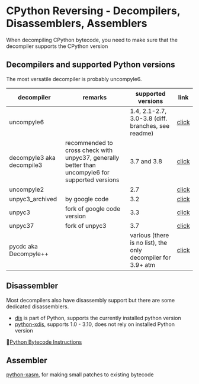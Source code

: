# CPython Reversing - Decompilers, Disassemblers, Assemblers

When decompiling CPython bytecode, you need to make sure that the decompiler supports the CPython version

## Decompilers and supported Python versions

The most versatile decompiler is probably uncompyle6.

| decompiler                            | remarks                                                                                          | supported versions                                 | link                                                |
| ------------------------------------- | ------------------------------------------------------------------------------------------------ | -------------------------------------------------- | --------------------------------------------------- |
| uncompyle6                |                                                                                   | 1.4, 2.1-2.7, 3.0-3.8 (diff. branches, see readme) | [click](https://pypi.org/project/uncompyle6/)       |
| decompyle3 aka decompile3 | recommended to cross check with unpyc37, generally better than uncompyle6 for supported versions | 3.7 and 3.8                                        | [click](https://github.com/rocky/python-decompile3) |
| uncompyle2                |                                                                                                  | 2.7                                                | [click](https://github.com/wibiti/uncompyle2)       |
| unpyc3_archived               | by google code                                                                                   | 3.2                                                | [click](https://code.google.com/archive/p/unpyc3/)                                                    |
| unpyc3                    | fork of google code version                                                                      | 3.3                                                | [click](https://github.com/figment/unpyc3)          |
| unpyc37                   | fork of unpyc3                                                                                   | 3.7                                                | [click](https://github.com/andrew-tavera/unpyc37)   |
| pycdc aka Decompyle++     |                                                                                                  |  various (there is no list), the only decompiler for 3.9+ atm     | [click](https://github.com/zrax/pycdc)              |

## Disassembler

Most decompilers also have disassembly support but there are some dedicated disassemblers.

* [dis](https://docs.python.org/3/library/dis.html) is part of Python, supports the currently installed python version
* [python-xdis](https://github.com/rocky/python-xdis), supports 1.0 - 3.10, does not rely on installed Python version

🔗[Python Bytecode Instructions](https://docs.python.org/3/library/dis.html#python-bytecode-instructions)

## Assembler

[python-xasm](https://github.com/rocky/python-xasm), for making small patches to existing bytecode
